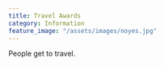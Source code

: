 ```yaml
---
title: Travel Awards
category: Information
feature_image: "/assets/images/noyes.jpg"
---
```


People get to travel. 
